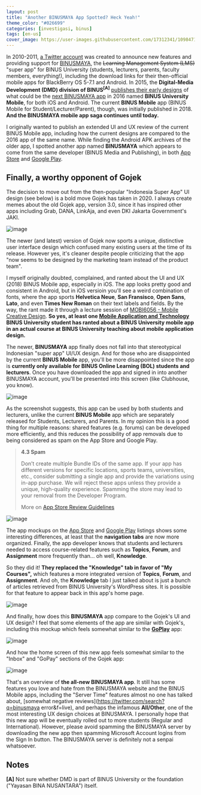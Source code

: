 ```yaml
---
layout: post
title: "Another BINUSMAYA App Spotted? Heck Yeah!"
theme_color: "#026699"
categories: [investigasi, binus]
tags: [en-us]
cover_image: https://user-images.githubusercontent.com/17312341/109847176-7a55c980-7c81-11eb-8995-9ed3a9712a6f.jpg
---
```

In 2010-2011, [a Twitter account](https://twitter.com/binusmaya) was created to announce new features and providing support for [BINUSMAYA](https://binusmaya.binus.ac.id), the ~~Learning Management System (LMS)~~ "super app" for BINUS University (students, lecturers, parents, faculty members, everything!), including the download links for their then-official mobile apps for BlackBerry OS 5-7.1 and Android. In 2015, the **Digital-Media Development (DMD) division of BINUS<sup>[A]</sup>** [publishes their early designs](http://dmd.binus.ac.id/2015/06/interface-binus-mobile/) of what could be the [next BINUSMAYA app](www.binus.edu/2016/03/02/binusmaya-kini-hadir-di-mobile-phone-anda/) in 2016 named **BINUS University Mobile**, for both iOS and Android. The current **BINUS Mobile** app (BINUS Mobile for Student/Lecturer/Parent), though, was initially published in 2018. **And the BINUSMAYA mobile app saga continues until today.**

I originally wanted to publish an extended UI and UX review of the current BINUS Mobile app, including how the current designs are compared to the 2016 app of the same name. While finding the Android APK archives of the older app, I spotted another app named **BINUSMAYA** which appears to come from the same developer (BINUS Media and Publishing), in both [App Store](https://apps.apple.com/id/app/binusmaya/id1499309793) and [Google Play](https://play.google.com/store/apps/details?id=id.ac.binus.maya).

## Finally, a worthy opponent of Gojek
The decision to move out from the then-popular "Indonesia Super App" UI design (see below) is a bold move Gojek has taken in 2020. I always create memes about the old Gojek app, version 3.0, since it has inspired other apps including Grab, DANA, LinkAja, and even DKI Jakarta Government's JAKI.

![image](https://user-images.githubusercontent.com/17312341/109171387-517e9180-77b4-11eb-8fc1-bb816f8d118a.png)

The newer (and latest) version of Gojek now sports a unique, distinctive user interface design which confused many existing users at the time of its release. However yes, it's cleaner despite people criticizing that the app "now seems to be designed by the marketing team instead of the product team".

I myself originally doubted, complained, and ranted about the UI and UX (2018) BINUS Mobile app, especially in iOS. The app looks pretty good and consistent in Android, but in iOS versioin you'll see a weird combination of fonts, where the app sports **Helvetica Neue**, **San Fransisco**, **Open Sans**, **Lato**, and even **Times New Roman** on their text labels and fields. By the way, the rant made it through a lecture session of [MOBI6056 - Mobile Creative Design](https://curriculum.binus.ac.id/course/mobi6056/). **So yes, at least one [Mobile Application and Technology](https://curriculum.binus.ac.id/program/mobile-application-technology/) BINUS University student has ranted about a BINUS University mobile app in an actual course at BINUS University teaching about mobile application design.**

The newer, **BINUSMAYA** app finally does not fall into that stereotypical Indonesian "super app" UI/UX design. And for those who are disappointed by the current **BINUS Mobile** app, you'll be more disappointed since the app is **currently only available for BINUS Online Learning (BOL) students and lecturers**. Once you have downloaded the app and signed in into another BINUSMAYA account, you'll be presented into this screen (like Clubhouse, you know).

![image](https://user-images.githubusercontent.com/17312341/109852097-fbfc2600-7c86-11eb-8dfc-7ce5d5425614.png)

As the screenshot suggests, this app can be used by both students and lecturers, unlike the current **BINUS Mobile** app which are separately released for Students, Lecturers, and Parents. In my opinion this is a good thing for multiple reasons: shared features (e.g. forums) can be developed more efficiently, and this reduces the possibility of app removals due to being considered as spam on the App Store and Google Play.

> **4.3 Spam**
> 
> Don’t create multiple Bundle IDs of the same app. If your app has different versions for specific locations, sports teams, universities, etc., consider submitting a single app and provide the variations using in-app purchase. We will reject these apps unless they provide a unique, high-quality experience. Spamming the store may lead to your removal from the Developer Program.
> 
> More on [App Store Review Guidelines](https://developer.apple.com/app-store/review/guidelines/)

![image](https://user-images.githubusercontent.com/17312341/109852836-cdcb1600-7c87-11eb-9dc3-084ee412cad9.png)

The app mockups on the [App Store](https://apps.apple.com/id/app/binusmaya/id1499309793) and [Google Play](https://play.google.com/store/apps/details?id=id.ac.binus.maya) listings shows some interesting differences, at least that the **navigation tabs** are now more organized. Finally, the app developer knows that students and lecturers needed to access course-related features such as **Topics**, **Forum**, and **Assignment** more frequently than... oh well, **Knowledge**.

So they did it! **They replaced the "Knowledge" tab in favor of "My Courses",** which features a more integrated version of **Topics**, **Forum**, and **Assignment**. And oh, the **Knowledge** tab I just talked about is just a bunch of articles retrieved from BINUS University's WordPress sites. It is possible for that feature to appear back in this app's home page.

![image](https://user-images.githubusercontent.com/17312341/109851616-77110c80-7c86-11eb-8041-5d1b440df934.png)

And finally, how does this **BINUSMAYA** app compare to the Gojek's UI and UX design? I feel that some elements of the app are similar with Gojek's, including this mockup which feels somewhat similar to the [**GoPlay**](https://goplay.co.id/) app:

![image](https://user-images.githubusercontent.com/17312341/109849264-c3a71880-7c83-11eb-87b7-357a243c3d7b.png)

And how the home screen of this new app feels somewhat similar to the "Inbox" and "GoPay" sections of the Gojek app:

![image](https://user-images.githubusercontent.com/17312341/109910654-32639080-7cdb-11eb-8b29-a55324c10d30.png)

That's an overview of **the all-new BINUSMAYA app**. It still has some features you love and hate from the BINUSMAYA website and the BINUS Mobile apps, including the "Server Time" features almost no one has talked about, [somewhat negative reviews](https://twitter.com/search?q=binusmaya error&f=live), and perhaps the infamous **All/Other**, one of the most interesting UX design choices at BINUSMAYA. I personally hope that this new app will be eventually rolled out to more students (Regular and International). However, please avoid spamming the BINUSMAYA server by downloading the new app then spamming Microsoft Account logins from the Sign In button. The BINUSMAYA server is definitely not a senpai whatsoever.

## Notes
**[A]** Not sure whether DMD is part of BINUS University or the foundation ("Yayasan BINA NUSANTARA") itself.